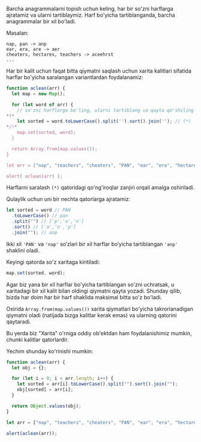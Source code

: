 Barcha anagrammalarni topish uchun keling, har bir so'zni harflarga ajratamiz va ularni tartiblaymiz. Harf bo'yicha tartiblanganda, barcha anagrammalar bir xil bo'ladi.

Masalan:

```
nap, pan -> anp
ear, era, are -> aer
cheaters, hectares, teachers -> aceehrst
...
```

Har bir kalit uchun faqat bitta qiymatni saqlash uchun xarita kalitlari sifatida harflar bo'yicha saralangan variantlardan foydalanamiz:

```js run
function aclean(arr) {
  let map = new Map();

  for (let word of arr) {
    // so'zni harflarga bo'ling, ularni tartiblang va qayta qo'shiling
*!*
    let sorted = word.toLowerCase().split('').sort().join(''); // (*)
*/!*
    map.set(sorted, word);
  }

  return Array.from(map.values());
}

let arr = ["nap", "teachers", "cheaters", "PAN", "ear", "era", "hectares"];

alert( aclean(arr) );
```

Harflarni saralash `(*)` qatoridagi qo'ng'iroqlar zanjiri orqali amalga oshiriladi.

Qulaylik uchun uni bir nechta qatorlarga ajratamiz:

```js
let sorted = word // PAN
  .toLowerCase() // pan
  .split("") // ['p','a','n']
  .sort() // ['a','n','p']
  .join(""); // anp
```

Ikki xil `'PAN'` va `'nap'` so‘zlari bir xil harflar bo‘yicha tartiblangan `'anp'` shaklini oladi.

Keyingi qatorda so'z xaritaga kiritiladi:

```js
map.set(sorted, word);
```

Agar biz yana bir xil harflar bo'yicha tartiblangan so'zni uchratsak, u xaritadagi bir xil kalit bilan oldingi qiymatni qayta yozadi. Shunday qilib, bizda har doim har bir harf shaklida maksimal bitta so'z bo'ladi.

Oxirida `Array.from(map.values())` xarita qiymatlari bo'yicha takrorlanadigan qiymatni oladi (natijada bizga kalitlar kerak emas) va ularning qatorini qaytaradi.

Bu yerda biz "Xarita" o'rniga oddiy ob'ektdan ham foydalanishimiz mumkin, chunki kalitlar qatorlardir.

Yechim shunday ko'rinishi mumkin:

```js run demo
function aclean(arr) {
  let obj = {};

  for (let i = 0; i < arr.length; i++) {
    let sorted = arr[i].toLowerCase().split("").sort().join("");
    obj[sorted] = arr[i];
  }

  return Object.values(obj);
}

let arr = ["nap", "teachers", "cheaters", "PAN", "ear", "era", "hectares"];

alert(aclean(arr));
```
